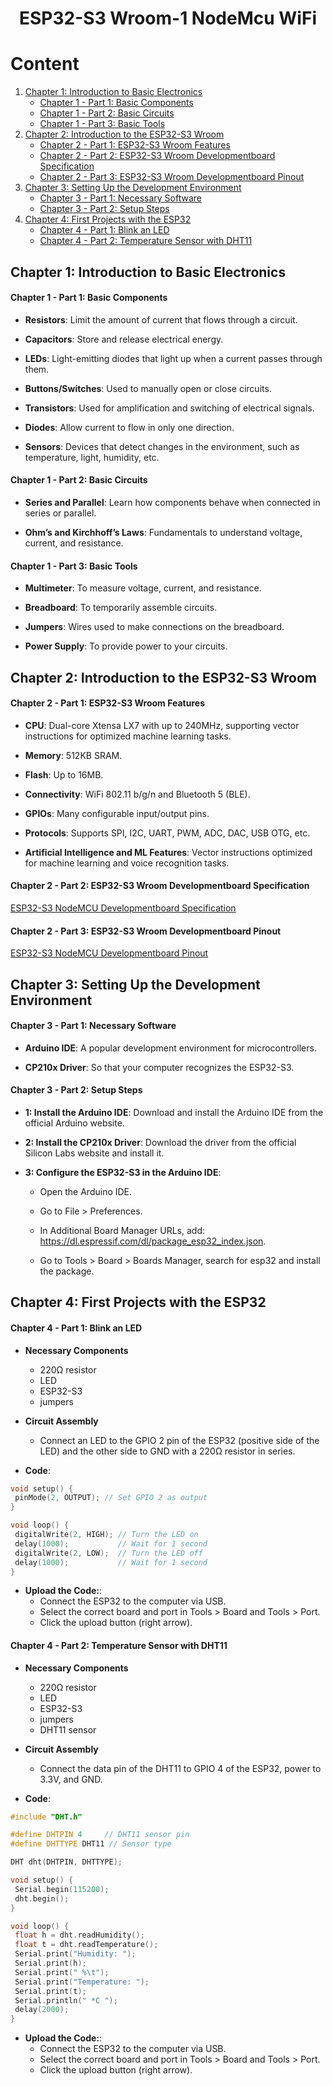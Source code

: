 <h1 align="center"> ESP32-S3 Wroom-1 NodeMcu WiFi </h1>

# Content

1. [Chapter 1: Introduction to Basic Electronics](#chapter1)
    - [Chapter 1 - Part 1: Basic Components](#chapter1part1)
    - [Chapter 1 - Part 2: Basic Circuits](#chapter1part2)
    - [Chapter 1 - Part 3: Basic Tools](#chapter1part3)
2. [Chapter 2: Introduction to the ESP32-S3 Wroom](#chapter2)
    - [Chapter 2 - Part 1: ESP32-S3 Wroom Features](#chapter2part1)
    - [Chapter 2 - Part 2: ESP32-S3 Wroom Developmentboard Specification](#chapter2part2)
    - [Chapter 2 - Part 3: ESP32-S3 Wroom Developmentboard Pinout](#chapter2part3)
3. [Chapter 3: Setting Up the Development Environment](#chapter3)
    - [Chapter 3 - Part 1: Necessary Software](#chapter3part1)
    - [Chapter 3 - Part 2: Setup Steps](#chapter3part2)
4. [Chapter 4: First Projects with the ESP32](#chapter4)
    - [Chapter 4 - Part 1: Blink an LED](#chapter4part1)
    - [Chapter 4 - Part 2: Temperature Sensor with DHT11](#chapter4part2)


## <a name="chapter1"></a>Chapter 1: Introduction to Basic Electronics

#### <a name="chapter1part1"></a>Chapter 1 - Part 1: Basic Components

- **Resistors**: Limit the amount of current that flows through a circuit.

- **Capacitors**: Store and release electrical energy.

- **LEDs**: Light-emitting diodes that light up when a current passes through them.

- **Buttons/Switches**: Used to manually open or close circuits.

- **Transistors**: Used for amplification and switching of electrical signals.

- **Diodes**: Allow current to flow in only one direction.

- **Sensors**: Devices that detect changes in the environment, such as temperature, light, humidity, etc.

#### <a name="chapter1part2"></a>Chapter 1 - Part 2: Basic Circuits

- **Series and Parallel**: Learn how components behave when connected in series or parallel.

- **Ohm’s and Kirchhoff’s Laws**: Fundamentals to understand voltage, current, and resistance.

#### <a name="chapter1part3"></a>Chapter 1 - Part 3: Basic Tools

- **Multimeter**: To measure voltage, current, and resistance.

- **Breadboard**: To temporarily assemble circuits.

- **Jumpers**: Wires used to make connections on the breadboard.

- **Power Supply**: To provide power to your circuits.

## <a name="chapter2"></a>Chapter 2: Introduction to the ESP32-S3 Wroom

#### <a name="chapter2part1"></a>Chapter 2 - Part 1: ESP32-S3 Wroom Features

- **CPU**: Dual-core Xtensa LX7 with up to 240MHz, supporting vector instructions for optimized machine learning tasks.

- **Memory**: 512KB SRAM.

- **Flash**: Up to 16MB.

- **Connectivity**: WiFi 802.11 b/g/n and Bluetooth 5 (BLE).

- **GPIOs**: Many configurable input/output pins.

- **Protocols**: Supports SPI, I2C, UART, PWM, ADC, DAC, USB OTG, etc.

- **Artificial Intelligence and ML Features**: Vector instructions optimized for machine learning and voice recognition tasks.

#### <a name="chapter2part2"></a>Chapter 2 - Part 2: ESP32-S3 Wroom Developmentboard Specification

[ESP32-S3 NodeMCU Developmentboard Specification](https://github.com/vitorstabile/esp32wroomnodemcuwifico2102/blob/main/img/ESP-32_NodeMCU_Developmentboard_Specification.pdf)

#### <a name="chapter2part3"></a>Chapter 2 - Part 3: ESP32-S3 Wroom Developmentboard Pinout

[ESP32-S3 NodeMCU Developmentboard Pinout](https://github.com/vitorstabile/esp32wroomnodemcuwifico2102/blob/main/img/ESP-32_NodeMCU_Developmentboard_Pinout.pdf)

## <a name="chapter3"></a>Chapter 3: Setting Up the Development Environment

#### <a name="chapter3part1"></a>Chapter 3 - Part 1: Necessary Software

- **Arduino IDE**: A popular development environment for microcontrollers.

- **CP210x Driver**: So that your computer recognizes the ESP32-S3.

#### <a name="chapter3part2"></a>Chapter 3 - Part 2: Setup Steps

- **1: Install the Arduino IDE**: Download and install the Arduino IDE from the official Arduino website.

- **2: Install the CP210x Driver**: Download the driver from the official Silicon Labs website and install it.

- **3: Configure the ESP32-S3 in the Arduino IDE**:

  - Open the Arduino IDE.

  - Go to File > Preferences.

  - In Additional Board Manager URLs, add: https://dl.espressif.com/dl/package_esp32_index.json.

  - Go to Tools > Board > Boards Manager, search for esp32 and install the package.

## <a name="chapter4"></a>Chapter 4: First Projects with the ESP32

#### <a name="chapter4part1"></a>Chapter 4 - Part 1: Blink an LED

- **Necessary Components**
  - 220Ω resistor
  - LED
  - ESP32-S3
  - jumpers

- **Circuit Assembly**
  - Connect an LED to the GPIO 2 pin of the ESP32 (positive side of the LED) and the other side to GND with a 220Ω resistor in series.
 
- **Code**:

 ```cpp
void setup() {
  pinMode(2, OUTPUT); // Set GPIO 2 as output
}

void loop() {
  digitalWrite(2, HIGH); // Turn the LED on
  delay(1000);           // Wait for 1 second
  digitalWrite(2, LOW);  // Turn the LED off
  delay(1000);           // Wait for 1 second
}
```

- **Upload the Code:**:
  - Connect the ESP32 to the computer via USB.
  - Select the correct board and port in Tools > Board and Tools > Port.
  - Click the upload button (right arrow).

#### <a name="chapter4part2"></a>Chapter 4 - Part 2: Temperature Sensor with DHT11

- **Necessary Components**
  - 220Ω resistor
  - LED
  - ESP32-S3
  - jumpers
  - DHT11 sensor

- **Circuit Assembly**
  - Connect the data pin of the DHT11 to GPIO 4 of the ESP32, power to 3.3V, and GND.
 
- **Code**:

 ```cpp
#include "DHT.h"

#define DHTPIN 4     // DHT11 sensor pin
#define DHTTYPE DHT11 // Sensor type

DHT dht(DHTPIN, DHTTYPE);

void setup() {
  Serial.begin(115200);
  dht.begin();
}

void loop() {
  float h = dht.readHumidity();
  float t = dht.readTemperature();
  Serial.print("Humidity: ");
  Serial.print(h);
  Serial.print(" %\t");
  Serial.print("Temperature: ");
  Serial.print(t);
  Serial.println(" *C ");
  delay(2000);
}
```

- **Upload the Code:**:
  - Connect the ESP32 to the computer via USB.
  - Select the correct board and port in Tools > Board and Tools > Port.
  - Click the upload button (right arrow).
